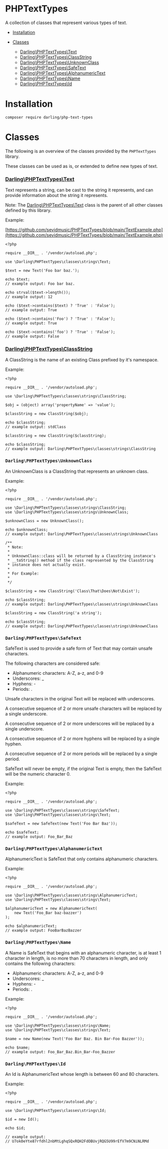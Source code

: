 # PHPTextTypes

A collection of classes that represent various types of text.

- [Installation](#installation)

- [Classes](#classes)

  - [Darling\PHPTextTypes\Text](#darlingphptexttypestext)
  - [Darling\PHPTextTypes\ClassString](#darlingphptexttypesclassstring)
  - [Darling\PHPTextTypes\UnknownClass](#darlingphptexttypesunknownclass)
  - [Darling\PHPTextTypes\SafeText](#darlingphptexttypessafetext)
  - [Darling\PHPTextTypes\AlphanumericText](#darlingphptexttypesalphanumerictext)
  - [Darling\PHPTextTypes\Name](#darlingphptexttypesname)
  - [Darling\PHPTextTypes\Id](#darlingphptexttypesid)

# Installation

```
composer require darling/php-text-types
```

# Classes

The following is an overview of the classes provided by the
`PHPTextTypes` library.

These classes can be used as is, or extended to define new
types of text.

### [Darling\PHPTextTypes\Text](https://github.com/sevidmusic/PHPTextTypes/blob/main/src/classes/strings/Text.php)

Text represents a string, can be cast to the string it represents,
and can provide information about the string it represents.

Note:
The [Darling\PHPTextTypes\Text](https://github.com/sevidmusic/PHPTextTypes/blob/main/src/classes/strings/Text.php)
class is the parent of all other classes defined by this library.

Example:

[https://github.com/sevidmusic/PHPTextTypes/blob/main/TextExample.php](https://github.com/sevidmusic/PHPTextTypes/blob/main/TextExample.php)

```
<?php

require __DIR__ . '/vendor/autoload.php';

use \Darling\PHPTextTypes\classes\strings\Text;

$text = new Text('Foo bar baz.');

echo $text;
// example output: Foo bar baz.

echo strval($text->length());
// example output: 12

echo ($text->contains($text) ? 'True' : 'False');
// example output: True

echo ($text->contains('Foo') ? 'True' : 'False');
// example output: True

echo ($text->contains('foo') ? 'True' : 'False');
// example output: False

```

### [Darling\PHPTextTypes\ClassString](https://github.com/sevidmusic/PHPTextTypes/blob/main/src/classes/strings/ClassString.php)

A ClassString is the name of an existing Class prefixed by
it's namespace.

Example:

```
<?php

require __DIR__ . '/vendor/autoload.php';

use \Darling\PHPTextTypes\classes\strings\ClassString;

$obj = (object) array('propertyName' => 'value');

$classString = new ClassString($obj);

echo $classString;
// example output: stdClass

$classString = new ClassString($classString);

echo $classString;
// example output: Darling\PHPTextTypes\classes\strings\ClassString

```

### `Darling\PHPTextTypes\UnknownClass`

An UnknownClass is a ClassString that represents an unknown class.

Example:

```
<?php

require __DIR__ . '/vendor/autoload.php';

use \Darling\PHPTextTypes\classes\strings\ClassString;
use \Darling\PHPTextTypes\classes\strings\UnknownClass;

$unknownClass = new UnknownClass();

echo $unknownClass;
// example output: Darling\PHPTextTypes\classes\strings\UnknownClass

/**
 * Note:
 *
 * UnknownClass::class will be returned by a ClassString instance's
 * __toString() method if the class represented by the ClassString
 * instance does not actually exist.
 *
 * For Example:
 *
 */

$classString = new ClassString('Class\That\Does\Not\Exist');

echo $classString;
// example output: Darling\PHPTextTypes\classes\strings\UnknownClass

$classString = new ClassString('a string');

echo $classString;
// example output: Darling\PHPTextTypes\classes\strings\UnknownClass

```

### `Darling\PHPTextTypes\SafeText`

SafeText is used to provide a safe form of Text that may contain
unsafe characters.

The following characters are considered safe:

- Alphanumeric characters: A-Z, a-z, and 0-9
- Underscores: _
- Hyphens: -
- Periods: .

Unsafe characters in the original Text will be replaced with
underscores.

A consecutive sequence of 2 or more unsafe characters will be
replaced by a single underscore.

A consecutive sequence of 2 or more underscores will be
replaced by a single underscore.

A consecutive sequence of 2 or more hyphens will be replaced by
a single hyphen.

A consecutive sequence of 2 or more periods will be replaced by
a single period.

SafeText will never be empty, if the original Text is empty, then
the SafeText will be the numeric character 0.

Example:

```
<?php

require __DIR__ . '/vendor/autoload.php';

use \Darling\PHPTextTypes\classes\strings\SafeText;
use \Darling\PHPTextTypes\classes\strings\Text;

$safeText = new SafeText(new Text('Foo Bar Baz'));

echo $safeText;
// example output: Foo_Bar_Baz

```

### `Darling\PHPTextTypes\AlphanumericText`

AlphanumericText is SafeText that only contains
alphanumeric characters.

Example:

```
<?php

require __DIR__ . '/vendor/autoload.php';

use \Darling\PHPTextTypes\classes\strings\AlphanumericText;
use \Darling\PHPTextTypes\classes\strings\Text;

$alphanumericText = new AlphanumericText(
    new Text('Foo_Bar baz-bazzer')
);

echo $alphanumericText;
// example output: FooBarBazBazzer

```

### `Darling\PHPTextTypes\Name`

A Name is SafeText that begins with an alphanumeric character,
is at least 1 character in length, is no more than 70 characters
in length, and only contains the following characters:

- Alphanumeric characters: A-Z, a-z, and 0-9
- Underscores: _
- Hyphens: -
- Periods: .

Example:

```
<?php

require __DIR__ . '/vendor/autoload.php';

use \Darling\PHPTextTypes\classes\strings\Name;
use \Darling\PHPTextTypes\classes\strings\Text;

$name = new Name(new Text('Foo Bar Baz. Bin Bar-Foo Bazzer'));

echo $name;
// example output: Foo_Bar_Baz.Bin_Bar-Foo_Bazzer

```

### `Darling\PHPTextTypes\Id`

An Id is AlphanumericText whose length is between 60 and 80
characters.

Example:

```
<?php

require __DIR__ . '/vendor/autoload.php';

use \Darling\PHPTextTypes\classes\strings\Id;

$id = new Id();

echo $id;

// example output:
// U7ok0eYte87rfdhl2nbMtLghqSQxRQH2FdOBUvjRQG5U99rEfV7m9CNiNLRMd

```


